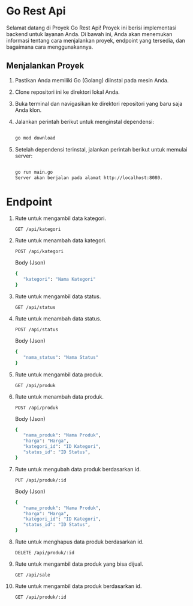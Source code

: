 # Go Rest Api

Selamat datang di Proyek Go Rest Api! Proyek ini berisi implementasi backend untuk layanan Anda. Di bawah ini, Anda akan menemukan informasi tentang cara menjalankan proyek, endpoint yang tersedia, dan bagaimana cara menggunakannya.

## Menjalankan Proyek

1. Pastikan Anda memiliki Go (Golang) diinstal pada mesin Anda.
2. Clone repositori ini ke direktori lokal Anda.
3. Buka terminal dan navigasikan ke direktori repositori yang baru saja Anda klon.
4. Jalankan perintah berikut untuk menginstal dependensi:

   ```sh

   go mod download

   ```

5. Setelah dependensi terinstal, jalankan perintah berikut untuk memulai server:

   ```sh

   go run main.go
   Server akan berjalan pada alamat http://localhost:8080.

   ```

# Endpoint

1. Rute untuk mengambil data kategori.

   ```http
   GET /api/kategori
   ```

2. Rute untuk menambah data kategori.

   ```http
   POST /api/kategori
   ```

   Body (Json)

   ```sh
   {
      "kategori": "Nama Kategori"
   }
   ```

3. Rute untuk mengambil data status.

   ```http
   GET /api/status
   ```

4. Rute untuk menambah data status.

   ```http
   POST /api/status
   ```

   Body (Json)

   ```sh
   {
      "nama_status": "Nama Status"
   }
   ```

5. Rute untuk mengambil data produk.

   ```http
   GET /api/produk
   ```

6. Rute untuk menambah data produk.

   ```http
   POST /api/produk
   ```

   Body (Json)

   ```sh
   {
      "nama_produk": "Nama Produk",
      "harga": "Harga",
      "kategori_id": "ID Kategori",
      "status_id": "ID Status",
   }
   ```

7. Rute untuk mengubah data produk berdasarkan id.

   ```http
   PUT /api/produk/:id
   ```

   Body (Json)

   ```sh
   {
      "nama_produk": "Nama Produk",
      "harga": "Harga",
      "kategori_id": "ID Kategori",
      "status_id": "ID Status",
   }
   ```

8. Rute untuk menghapus data produk berdasarkan id.

   ```http
   DELETE /api/produk/:id
   ```

9. Rute untuk mengambil data produk yang bisa dijual.

   ```http
   GET /api/sale
   ```

10. Rute untuk mengambil data produk berdasarkan id.

    ```http
    GET /api/produk/:id
    ```
